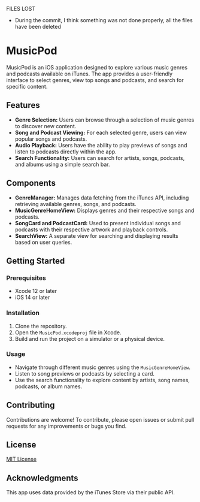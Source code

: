 

 FILES LOST
- During the commit, I think something was not done properly, all the files have been deleted


# MusicPod

MusicPod is an iOS application designed to explore various music genres and podcasts available on iTunes. The app provides a user-friendly interface to select genres, view top songs and podcasts, and search for specific content.

## Features
- **Genre Selection:** Users can browse through a selection of music genres to discover new content.
- **Song and Podcast Viewing:** For each selected genre, users can view popular songs and podcasts.
- **Audio Playback:** Users have the ability to play previews of songs and listen to podcasts directly within the app.
- **Search Functionality:** Users can search for artists, songs, podcasts, and albums using a simple search bar.

## Components
- **GenreManager:** Manages data fetching from the iTunes API, including retrieving available genres, songs, and podcasts.
- **MusicGenreHomeView:** Displays genres and their respective songs and podcasts.
- **SongCard and PodcastCard:** Used to present individual songs and podcasts with their respective artwork and playback controls.
- **SearchView:** A separate view for searching and displaying results based on user queries.

## Getting Started
### Prerequisites
- Xcode 12 or later
- iOS 14 or later

### Installation
1. Clone the repository.
2. Open the `MusicPod.xcodeproj` file in Xcode.
3. Build and run the project on a simulator or a physical device.

### Usage
- Navigate through different music genres using the `MusicGenreHomeView`.
- Listen to song previews or podcasts by selecting a card.
- Use the search functionality to explore content by artists, song names, podcasts, or album names.

## Contributing
Contributions are welcome! To contribute, please open issues or submit pull requests for any improvements or bugs you find.

## License
[MIT License](LICENSE)

## Acknowledgments
This app uses data provided by the iTunes Store via their public API.



